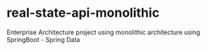 # real-state-api-monolithic
Enterprise Architecture project using monolithic architecture using SpringBoot - Spring Data
